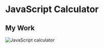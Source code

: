 # JavaScript Calculator

## My Work

![JavaScript calculator](https://cdn.rawgit.com/ayoisaiah/javascript-calculator/012d4c5f/screenshot.png)
